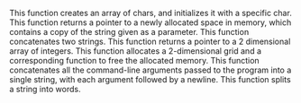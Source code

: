 This function creates an array of chars, and initializes it with a specific char.
This function returns a pointer to a newly allocated space in memory, which contains a copy of the string given as a parameter.
This function concatenates two strings.
This function  returns a pointer to a 2 dimensional array of integers.
This function  allocates a 2-dimensional grid and a corresponding function to free the allocated memory.
This function concatenates all the command-line arguments passed to the program into a single string, with each argument followed by a newline.
This function splits a string into words.
